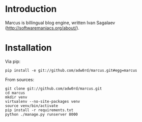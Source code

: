 Introduction
============

Marcus is billingual blog engine, written Ivan Sagalaev (http://softwaremaniacs.org/about/).

Installation
============

Via pip:

<pre><code>pip install -e git://github.com/adw0rd/marcus.git#egg=marcus
</code></pre>

From sources:

<pre><code>git clone git://github.com/adw0rd/marcus.git
cd marcus
mkdir venv
virtualenv --no-site-packages venv
source venv/bin/activate
pip install -r requirements.txt
python ./manage.py runserver 8000
</code></pre>